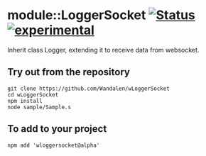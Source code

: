 
# module::LoggerSocket [![Status](https://github.com/Wandalen/wLoggerSocket/workflows/publish/badge.svg)](https://github.com/Wandalen/wLoggerSocket/actions?query=workflow%3Apublish) [![experimental](https://img.shields.io/badge/stability-experimental-orange.svg)](https://github.com/emersion/stability-badges#experimental)

Inherit class Logger, extending it to receive data from websocket.

## Try out from the repository
```
git clone https://github.com/Wandalen/wLoggerSocket
cd wLoggerSocket
npm install
node sample/Sample.s
```

## To add to your project
```
npm add 'wloggersocket@alpha'
```

